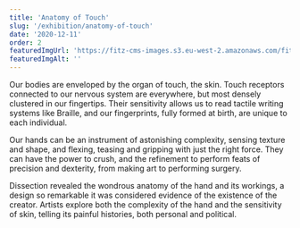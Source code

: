 ```yaml
---
title: 'Anatomy of Touch'
slug: '/exhibition/anatomy-of-touch'
date: '2020-12-11'
order: 2
featuredImgUrl: 'https://fitz-cms-images.s3.eu-west-2.amazonaws.com/fitztht.png'
featuredImgAlt: ''
---
```

Our bodies are enveloped by the organ of touch, the skin. Touch receptors connected to our nervous system are everywhere, but most densely clustered in our fingertips. Their sensitivity allows us to read tactile writing systems like Braille, and our fingerprints, fully formed at birth, are unique to each individual.

Our hands can be an instrument of astonishing complexity, sensing texture and shape, and flexing, teasing and gripping with just the right force. They can have the power to crush, and the refinement to perform feats of precision and dexterity, from making art to performing surgery.

Dissection revealed the wondrous anatomy of the hand and its workings, a design so remarkable it was considered evidence of the existence of the creator. Artists explore both the complexity of the hand and the sensitivity of skin, telling its painful histories, both personal and political.  
